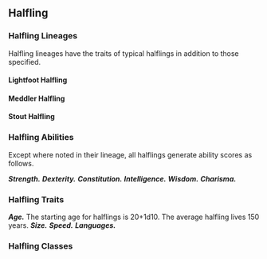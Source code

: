 ## Halfling

<!--add copy here-->
### Halfling Lineages

Halfling lineages have the traits of typical halflings in addition to those specified.
#### Lightfoot Halfling

<!--add copy here-->
#### Meddler Halfling

<!--add copy here-->
#### Stout Halfling

<!--add copy here-->
### Halfling Abilities

Except where noted in their lineage, all halflings generate ability scores as follows.

***Strength.*** <!--add copy here-->
***Dexterity.*** <!--add copy here-->
***Constitution.*** <!--add copy here-->
***Intelligence.*** <!--add copy here-->
***Wisdom.*** <!--add copy here-->
***Charisma.*** <!--add copy here-->
### Halfling Traits

***Age.*** The starting age for halflings is 20+1d10. The average halfling lives 150 years.
***Size.*** <!--add copy here-->
***Speed.*** <!--add copy here-->
***Languages.*** <!--add copy here-->
### Halfling Classes

<!--add copy here-->
